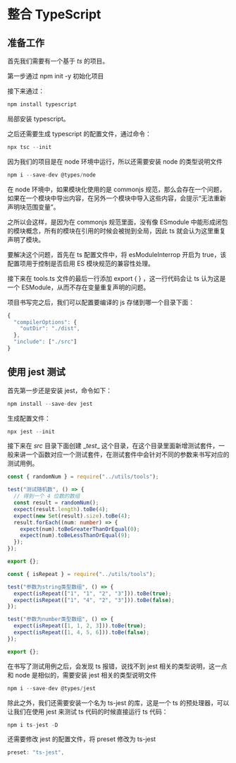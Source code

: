# 整合 TypeScript



## 准备工作

首先我们需要有一个基于 *ts* 的项目。

第一步通过 npm init -y 初始化项目

接下来通过：

```js
npm install typescript
```

局部安装 typescript。



之后还需要生成 typescript 的配置文件，通过命令：

```js
npx tsc --init
```

因为我们的项目是在 node 环境中运行，所以还需要安装 node 的类型说明文件

```js
npm i --save-dev @types/node
```



在 node 环境中，如果模块化使用的是 commonjs 规范，那么会存在一个问题，如果在一个模块中导出内容，在另外一个模块中导入这些内容，会提示“无法重新声明块范围变量”。

之所以会这样，是因为在 commonjs 规范里面，没有像 ESmodule 中能形成闭包的模块概念，所有的模块在引用的时候会被抛到全局，因此 ts 就会认为这里重复声明了模块。

要解决这个问题，首先在 ts 配置文件中，将 esModuleInterrop 开启为 true，该配置项用于控制是否启用 ES 模块规范的兼容性处理。

接下来在 tools.ts 文件的最后一行添加 export { } ，这一行代码会让 ts 认为这是一个 ESModule，从而不存在变量重复声明的问题。



项目书写完之后，我们可以配置要编译的 js 存储到哪一个目录下面：

```js
{
  "compilerOptions": {
    "outDir": "./dist",  
  },
  "include": ["./src"]
}
```



## 使用 jest 测试

首先第一步还是安装 jest，命令如下：

```js
npm install --save-dev jest
```

生成配置文件：

```js
npx jest --init
```



接下来在 *src* 目录下面创建 \__test__ 这个目录，在这个目录里面新增测试套件，一般来讲一个函数对应一个测试套件，在测试套件中会针对不同的参数来书写对应的测试用例。

```ts
const { randomNum } = require("../utils/tools");

test("测试随机数", () => {
  // 得到一个 4 位数的数组
  const result = randomNum();
  expect(result.length).toBe(4);
  expect(new Set(result).size).toBe(4);
  result.forEach((num: number) => {
    expect(num).toBeGreaterThanOrEqual(0);
    expect(num).toBeLessThanOrEqual(9);
  });
});

export {};
```

```ts
const { isRepeat } = require("../utils/tools");

test("参数为string类型数组", () => {
  expect(isRepeat(["1", "1", "2", "3"])).toBe(true);
  expect(isRepeat(["1", "4", "2", "3"])).toBe(false);
});

test("参数为number类型数组", () => {
  expect(isRepeat([1, 1, 2, 3])).toBe(true);
  expect(isRepeat([1, 4, 5, 6])).toBe(false);
});

export {};
```

在书写了测试用例之后，会发现 ts 报错，说找不到 jest 相关的类型说明，这一点和 node 是相似的，需要安装 jest 相关的类型说明文件

```js
npm i --save-dev @types/jest
```

除此之外，我们还需要安装一个名为 ts-jest 的库，这是一个 ts 的预处理器，可以让我们在使用 jest 来测试 ts 代码的时候直接运行 ts 代码：

```js
npm i ts-jest -D
```

还需要修改 jest 的配置文件，将 preset 修改为 ts-jest

```js
preset: "ts-jest",
```




